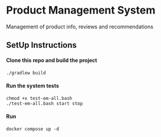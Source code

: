 # Product Management System

Management of product info, reviews and recommendations

## SetUp Instructions

#### Clone this repo and build the project
```shell
./gradlew build
```

#### Run the system tests
```shell
chmod +x test-em-all.bash
./test-em-all.bash start stop
```

#### Run 
```shell
docker compose up -d
```